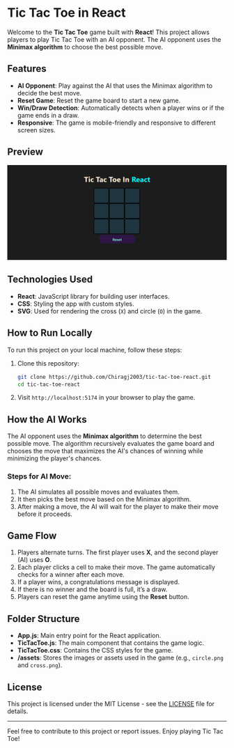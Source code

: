 # Tic Tac Toe in React

Welcome to the **Tic Tac Toe** game built with **React**! This project allows players to play Tic Tac Toe with an AI opponent. The AI opponent uses the **Minimax algorithm** to choose the best possible move.

## Features

- **AI Opponent**: Play against the AI that uses the Minimax algorithm to decide the best move.
- **Reset Game**: Reset the game board to start a new game.
- **Win/Draw Detection**: Automatically detects when a player wins or if the game ends in a draw.
- **Responsive**: The game is mobile-friendly and responsive to different screen sizes.

## Preview

![Tic Tac Toe Game](src/assets/image.png)

## Technologies Used

- **React**: JavaScript library for building user interfaces.
- **CSS**: Styling the app with custom styles.
- **SVG**: Used for rendering the cross (`X`) and circle (`O`) in the game.

## How to Run Locally

To run this project on your local machine, follow these steps:

1. Clone this repository:

    ```bash
    git clone https://github.com/Chiragj2003/tic-tac-toe-react.git
    cd tic-tac-toe-react
    ```

2. Visit `http://localhost:5174` in your browser to play the game.

## How the AI Works

The AI opponent uses the **Minimax algorithm** to determine the best possible move. The algorithm recursively evaluates the game board and chooses the move that maximizes the AI's chances of winning while minimizing the player's chances.

### Steps for AI Move:

1. The AI simulates all possible moves and evaluates them.
2. It then picks the best move based on the Minimax algorithm.
3. After making a move, the AI will wait for the player to make their move before it proceeds.

## Game Flow

1. Players alternate turns. The first player uses **X**, and the second player (AI) uses **O**.
2. Each player clicks a cell to make their move. The game automatically checks for a winner after each move.
3. If a player wins, a congratulations message is displayed.
4. If there is no winner and the board is full, it’s a draw.
5. Players can reset the game anytime using the **Reset** button.

## Folder Structure

- **App.js**: Main entry point for the React application.
- **TicTacToe.js**: The main component that contains the game logic.
- **TicTacToe.css**: Contains the CSS styles for the game.
- **/assets**: Stores the images or assets used in the game (e.g., `circle.png` and `cross.png`).

## License

This project is licensed under the MIT License - see the [LICENSE](LICENSE) file for details.

---

Feel free to contribute to this project or report issues. Enjoy playing Tic Tac Toe!
